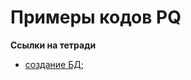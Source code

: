 # Примеры кодов PQ 



**Ссылки на тетради**

- [создание БД](https://github.com/qwestsi81/Tenderplan/blob/main/pet/create_DB.ipynb);

